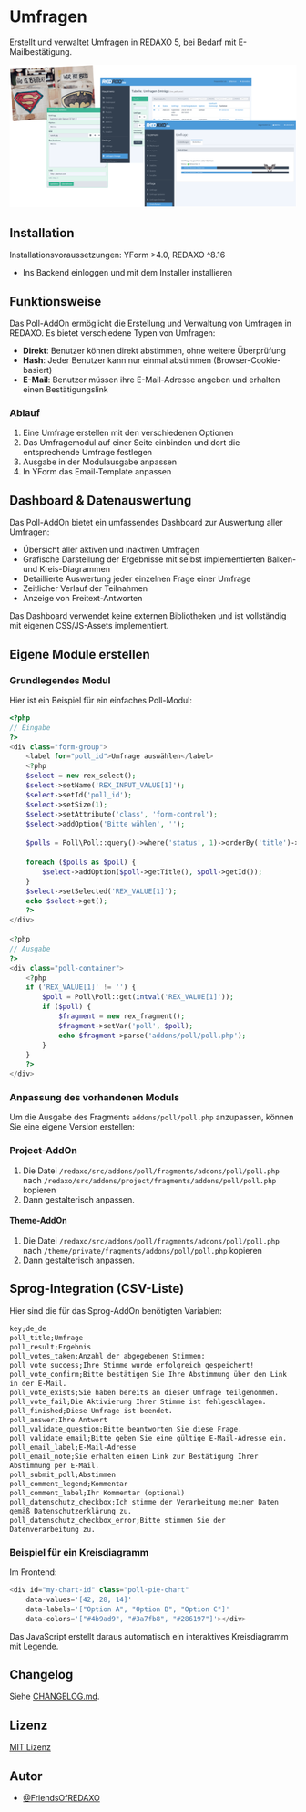 # Umfragen

Erstellt und verwaltet Umfragen in REDAXO 5, bei Bedarf mit E-Mailbestätigung.

![Screenshot](https://raw.githubusercontent.com/FriendsOfREDAXO/poll/assets/poll.png)

## Installation

Installationsvoraussetzungen: YForm >4.0, REDAXO ^8.16 

* Ins Backend einloggen und mit dem Installer installieren

## Funktionsweise

Das Poll-AddOn ermöglicht die Erstellung und Verwaltung von Umfragen in REDAXO. Es bietet verschiedene Typen von Umfragen:

* **Direkt**: Benutzer können direkt abstimmen, ohne weitere Überprüfung
* **Hash**: Jeder Benutzer kann nur einmal abstimmen (Browser-Cookie-basiert)
* **E-Mail**: Benutzer müssen ihre E-Mail-Adresse angeben und erhalten einen Bestätigungslink

### Ablauf

1. Eine Umfrage erstellen mit den verschiedenen Optionen
2. Das Umfragemodul auf einer Seite einbinden und dort die entsprechende Umfrage festlegen
3. Ausgabe in der Modulausgabe anpassen
4. In YForm das Email-Template anpassen

## Dashboard & Datenauswertung

Das Poll-AddOn bietet ein umfassendes Dashboard zur Auswertung aller Umfragen:

* Übersicht aller aktiven und inaktiven Umfragen
* Grafische Darstellung der Ergebnisse mit selbst implementierten Balken- und Kreis-Diagrammen
* Detaillierte Auswertung jeder einzelnen Frage einer Umfrage
* Zeitlicher Verlauf der Teilnahmen
* Anzeige von Freitext-Antworten

Das Dashboard verwendet keine externen Bibliotheken und ist vollständig mit eigenen CSS/JS-Assets implementiert.

## Eigene Module erstellen

### Grundlegendes Modul

Hier ist ein Beispiel für ein einfaches Poll-Modul:

```php
<?php
// Eingabe
?>
<div class="form-group">
    <label for="poll_id">Umfrage auswählen</label>
    <?php
    $select = new rex_select();
    $select->setName('REX_INPUT_VALUE[1]');
    $select->setId('poll_id');
    $select->setSize(1);
    $select->setAttribute('class', 'form-control');
    $select->addOption('Bitte wählen', '');

    $polls = Poll\Poll::query()->where('status', 1)->orderBy('title')->find();
    
    foreach ($polls as $poll) {
        $select->addOption($poll->getTitle(), $poll->getId());
    }
    $select->setSelected('REX_VALUE[1]');
    echo $select->get();
    ?>
</div>

<?php
// Ausgabe
?>
<div class="poll-container">
    <?php
    if ('REX_VALUE[1]' != '') {
        $poll = Poll\Poll::get(intval('REX_VALUE[1]'));
        if ($poll) {
            $fragment = new rex_fragment();
            $fragment->setVar('poll', $poll);
            echo $fragment->parse('addons/poll/poll.php');
        }
    }
    ?>
</div>
```

### Anpassung des vorhandenen Moduls

Um die Ausgabe des Fragments `addons/poll/poll.php` anzupassen, können Sie eine eigene Version erstellen:

### Project-AddOn 
1. Die Datei `/redaxo/src/addons/poll/fragments/addons/poll/poll.php` nach `/redaxo/src/addons/project/fragments/addons/poll/poll.php` kopieren
2. Dann gestalterisch anpassen. 


#### Theme-AddOn
1. Die Datei `/redaxo/src/addons/poll/fragments/addons/poll/poll.php` nach `/theme/private/fragments/addons/poll/poll.php` kopieren
2. Dann gestalterisch anpassen. 

## Sprog-Integration (CSV-Liste)

Hier sind die für das Sprog-AddOn benötigten Variablen:

```csv
key;de_de
poll_title;Umfrage
poll_result;Ergebnis
poll_votes_taken;Anzahl der abgegebenen Stimmen:
poll_vote_success;Ihre Stimme wurde erfolgreich gespeichert!
poll_vote_confirm;Bitte bestätigen Sie Ihre Abstimmung über den Link in der E-Mail.
poll_vote_exists;Sie haben bereits an dieser Umfrage teilgenommen.
poll_vote_fail;Die Aktivierung Ihrer Stimme ist fehlgeschlagen.
poll_finished;Diese Umfrage ist beendet.
poll_answer;Ihre Antwort
poll_validate_question;Bitte beantworten Sie diese Frage.
poll_validate_email;Bitte geben Sie eine gültige E-Mail-Adresse ein.
poll_email_label;E-Mail-Adresse
poll_email_note;Sie erhalten einen Link zur Bestätigung Ihrer Abstimmung per E-Mail.
poll_submit_poll;Abstimmen
poll_comment_legend;Kommentar
poll_comment_label;Ihr Kommentar (optional)
poll_datenschutz_checkbox;Ich stimme der Verarbeitung meiner Daten gemäß Datenschutzerklärung zu.
poll_datenschutz_checkbox_error;Bitte stimmen Sie der Datenverarbeitung zu.
```


### Beispiel für ein Kreisdiagramm

Im Frontend:

```php
<div id="my-chart-id" class="poll-pie-chart" 
    data-values='[42, 28, 14]' 
    data-labels='["Option A", "Option B", "Option C"]' 
    data-colors='["#4b9ad9", "#3a7fb8", "#286197"]'></div>
```

Das JavaScript erstellt daraus automatisch ein interaktives Kreisdiagramm mit Legende.

## Changelog

Siehe [CHANGELOG.md](CHANGELOG.md).

## Lizenz

[MIT Lizenz](LICENSE.md)

## Autor

* [@FriendsOfREDAXO](https://github.com/FriendsOfREDAXO/poll/graphs/contributors)
